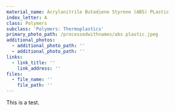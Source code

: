 ```yaml
---
material_name: Acrylonitrile Butadiene Styrene (ABS) PLastic
index_letter: A
class: Polymers
subclass: 'Polymers: Thermoplastics'
primary_photo_path: /processedwithnames/abs plastic.jpeg
additional_photos:
  - additional_photo_path: ''
  - additional_photo_path: ''
links:
  - link_title: ''
    link_address: ''
files:
  - file_name: ''
    file_path: ''
---
```


This is a test.